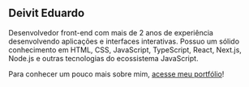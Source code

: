 ## Deivit Eduardo 

Desenvolvedor front-end com mais de 2 anos de experiência desenvolvendo aplicações e interfaces interativas. Possuo um sólido conhecimento em HTML, CSS, JavaScript, TypeScript, React, Next.js, Node.js e outras tecnologias do ecossistema JavaScript.

Para conhecer um pouco mais sobre mim, <a href="duardodev.vercel.app" target="_blank">acesse meu portfólio</a>!
